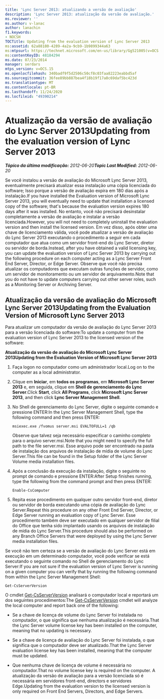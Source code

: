 ```yaml
---
title: 'Lync Server 2013: atualizando a versão de avaliação'
description: 'Lync Server 2013: atualização da versão de avaliação.'
ms.reviewer: ''
ms.author: v-lanac
author: lanachin
f1.keywords:
- NOCSH
TOCTitle: Updating from the evaluation version of Lync Server 2013
ms:assetid: 62a88180-4289-4a2a-9cb9-1b9899344a63
ms:mtpsurl: https://technet.microsoft.com/en-us/library/Gg521005(v=OCS.15)
ms:contentKeyID: 48184294
ms.date: 07/23/2014
manager: serdars
mtps_version: v=OCS.15
ms.openlocfilehash: 340badf9f5d2506c50cf8c03faa82223eabbd5af
ms.sourcegitcommit: 36fee89bb887bea4f18b19f17a8c69daf5bc423d
ms.translationtype: MT
ms.contentlocale: pt-BR
ms.lasthandoff: 11/24/2020
ms.locfileid: "49390214"
---
```

# <a name="updating-from-the-evaluation-version-of-lync-server-2013"></a><span data-ttu-id="588b3-103">Atualização da versão de avaliação do Lync Server 2013</span><span class="sxs-lookup"><span data-stu-id="588b3-103">Updating from the evaluation version of Lync Server 2013</span></span>

<div data-xmlns="http://www.w3.org/1999/xhtml">

<div class="topic" data-xmlns="http://www.w3.org/1999/xhtml" data-msxsl="urn:schemas-microsoft-com:xslt" data-cs="https://msdn.microsoft.com/">

<div data-asp="https://msdn2.microsoft.com/asp">



</div>

<div id="mainSection">

<div id="mainBody"><span data-ttu-id="588b3-104">

<span> </span></span><span class="sxs-lookup"><span data-stu-id="588b3-104">

<span> </span></span></span>

<span data-ttu-id="588b3-105">_**Tópico da última modificação:** 2012-06-20_</span><span class="sxs-lookup"><span data-stu-id="588b3-105">_**Topic Last Modified:** 2012-06-20_</span></span>

<span data-ttu-id="588b3-106">Se você instalou a versão de avaliação do Microsoft Lync Server 2013, eventualmente precisará atualizar essa instalação uma cópia licenciada do software; Isso porque a versão de avaliação expira em 180 dias após a instalação.</span><span class="sxs-lookup"><span data-stu-id="588b3-106">If you have installed the Evaluation version of Microsoft Lync Server 2013, you will eventually need to update that installation a licensed copy of the software; that's because the evaluation version expires 180 days after it was installed.</span></span> <span data-ttu-id="588b3-107">No entanto, você não precisará desinstalar completamente a versão de avaliação e instalar a versão licenciada.</span><span class="sxs-lookup"><span data-stu-id="588b3-107">However, you will not need to completely uninstall the evaluation version and then install the licensed version.</span></span> <span data-ttu-id="588b3-108">Em vez disso, após obter uma chave de licenciamento válida, você pode atualizar a versão de avaliação do Lync Server 2013 executando o procedimento a seguir em cada computador que atua como um servidor front-end do Lync Server, diretor ou servidor de borda.</span><span class="sxs-lookup"><span data-stu-id="588b3-108">Instead, after you have obtained a valid licensing key, you can update the evaluation version of Lync Server 2013 by carrying out the following procedure on each computer acting as a Lync Server Front End Server, Director, or Edge Server.</span></span> <span data-ttu-id="588b3-109">Observe que você não precisa atualizar os computadores que executam outras funções de servidor, como um servidor de monitoramento ou um servidor de arquivamento.</span><span class="sxs-lookup"><span data-stu-id="588b3-109">Note that you do not have to update computers carrying out other server roles, such as a Monitoring Server or Archiving Server.</span></span>

<div>

## <a name="updating-from-the-evaluation-version-of-microsoft-lync-server-2013"></a><span data-ttu-id="588b3-110">Atualização da versão de avaliação do Microsoft Lync Server 2013</span><span class="sxs-lookup"><span data-stu-id="588b3-110">Updating from the Evaluation Version of Microsoft Lync Server 2013</span></span>

<span data-ttu-id="588b3-111">Para atualizar um computador da versão de avaliação do Lync Server 2013 para a versão licenciada do software:</span><span class="sxs-lookup"><span data-stu-id="588b3-111">To update a computer from the evaluation version of Lync Server 2013 to the licensed version of the software:</span></span>

<span data-ttu-id="588b3-112">**Atualização da versão de avaliação do Microsoft Lync Server 2013**</span><span class="sxs-lookup"><span data-stu-id="588b3-112">**Updating from the Evaluation Version of Microsoft Lync Server 2013**</span></span>

1.  <span data-ttu-id="588b3-113">Faça logon no computador como um administrador local.</span><span class="sxs-lookup"><span data-stu-id="588b3-113">Log on to the computer as a local administrator.</span></span>

2.  <span data-ttu-id="588b3-114">Clique em **Iniciar**, em **todos os programas**, em **Microsoft Lync Server 2013** e, em seguida, clique em **Shell de gerenciamento do Lync Server**.</span><span class="sxs-lookup"><span data-stu-id="588b3-114">Click **Start**, click **All Programs**, click **Microsoft Lync Server 2013**, and then click **Lync Server Management Shell**.</span></span>

3.  <span data-ttu-id="588b3-115">No Shell de gerenciamento do Lync Server, digite o seguinte comando e pressione ENTER:</span><span class="sxs-lookup"><span data-stu-id="588b3-115">In the Lync Server Management Shell, type the following command and then press ENTER:</span></span>
    
        msiexec.exe /fvomus server.msi EVALTOFULL=1 /qb
    
    <span data-ttu-id="588b3-116">Observe que talvez seja necessário especificar o caminho completo para o arquivo server.msi.</span><span class="sxs-lookup"><span data-stu-id="588b3-116">Note that you might need to specify the full path to the file server.msi.</span></span> <span data-ttu-id="588b3-117">Esse arquivo pode ser encontrado na pasta de instalação dos arquivos de instalação de mídia de volume do Lync Server.</span><span class="sxs-lookup"><span data-stu-id="588b3-117">This file can be found in the Setup folder of the Lync Server Volume media installation files.</span></span>

4.  <span data-ttu-id="588b3-118">Após a conclusão da execução da instalação, digite o seguinte no prompt de comando e pressione ENTER:</span><span class="sxs-lookup"><span data-stu-id="588b3-118">After Setup finishes running, type the following from the command prompt and then press ENTER:</span></span>
    
        Enable-CsComputer

5.  <span data-ttu-id="588b3-119">Repita esse procedimento em qualquer outro servidor front-end, diretor ou servidor de borda executando uma cópia de avaliação do Lync Server.</span><span class="sxs-lookup"><span data-stu-id="588b3-119">Repeat this procedure on any other Front End Server, Director, or Edge Server running an evaluation copy of Lync Server.</span></span> <span data-ttu-id="588b3-120">Esse procedimento também deve ser executado em qualquer servidor de filial do Office que tenha sido implantado usando os arquivos de instalação de mídia do Lync Server.</span><span class="sxs-lookup"><span data-stu-id="588b3-120">This procedure should also be performed on any Branch Office Servers that were deployed by using the Lync Server media installation files.</span></span>

<span data-ttu-id="588b3-121">Se você não tem certeza se a versão de avaliação do Lync Server está em execução em um determinado computador, você pode verificar se está executando o seguinte comando no Shell de gerenciamento do Lync Server:</span><span class="sxs-lookup"><span data-stu-id="588b3-121">If you are not sure if the evaluation version of Lync Server is running on a given computer you can verify that by running the following command from within the Lync Server Management Shell:</span></span>

    Get-CsServerVersion

<span data-ttu-id="588b3-122">O cmdlet [Get-CsServerVersion](https://docs.microsoft.com/powershell/module/skype/Get-CsServerVersion) analisará o computador local e reportará um dos seguintes procedimentos:</span><span class="sxs-lookup"><span data-stu-id="588b3-122">The [Get-CsServerVersion](https://docs.microsoft.com/powershell/module/skype/Get-CsServerVersion) cmdlet will analyze the local computer and report back one of the following:</span></span>

  - <span data-ttu-id="588b3-123">Se a chave de licença de volume do Lync Server foi instalada no computador, o que significa que nenhuma atualização é necessária.</span><span class="sxs-lookup"><span data-stu-id="588b3-123">That the Lync Server volume license key has been installed on the computer, meaning that no updating is necessary.</span></span>

  - <span data-ttu-id="588b3-124">Se a chave de licença de avaliação do Lync Server foi instalada, o que significa que o computador deve ser atualizado.</span><span class="sxs-lookup"><span data-stu-id="588b3-124">That the Lync Server evaluation license key has been installed, meaning that the computer must be updated.</span></span>

  - <span data-ttu-id="588b3-125">Que nenhuma chave de licença de volume é necessária no computador.</span><span class="sxs-lookup"><span data-stu-id="588b3-125">That no volume license key is required on the computer.</span></span> <span data-ttu-id="588b3-126">A atualização da versão de avaliação para a versão licenciada só é necessária em servidores front-end, directors e servidores Edge.</span><span class="sxs-lookup"><span data-stu-id="588b3-126">Updating from the evaluation version to the licensed version is only required on Front End Servers, Directors, and Edge Servers.</span></span>

<span data-ttu-id="588b3-127"></div>

</div>

<span> </span>

</div>

</div>

</span><span class="sxs-lookup"><span data-stu-id="588b3-127"></div>

</div>

<span> </span>

</div>

</div>

</span></span></div>

